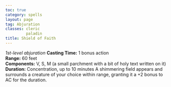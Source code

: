 ```yaml
---
toc: true
category: spells
layout: page
tag: Abjuration
classes: cleric
         paladin
title: Shield of Faith 
---
```

_1st-level abjuration_ 
**Casting Time:** 1 bonus action    
**Range:** 60 feet    
**Components:** V, S, M (a small parchment with a bit of holy text written on it)    
**Duration:** Concentration, up to 10 minutes 
A shimmering field appears and surrounds a creature of your choice within range, granting it a +2 bonus to AC for the duration. 